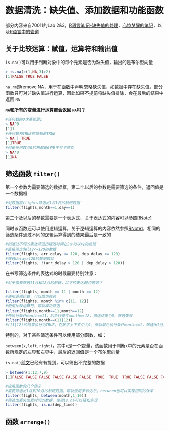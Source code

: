 # 数据清洗：缺失值、添加数据和功能函数 

部分内容来自70011的Lab 2&3，[R语言笔记-缺失值的处理](https://blog.csdn.net/ethmery/article/details/109152730)，[心惊梦醒的笔记](https://www.jianshu.com/p/66118f431bf6)，以及[R语言中的管道](https://www.jianshu.com/p/c65dbce983dd)

<h2 id="3">关于比较运算：赋值，运算符和输出值</h2>

`is.na()`可以用于判断对象中的每个元素是否为缺失值，输出的是布尔型向量

```R
> is.na(c(1,NA,3)>2)
[1]FALSE TRUE FALSE
```

`na.rm`即remove NA，用于在函数中声明忽略缺失值，如数据中存在缺失值，部分函数只可对非缺失值进行运算，因此如果不提前将缺失值排除，会在最后的结果中返回 `NA`

**`NA`和所有的变量进行运算都会返回 `NA`吗？**

```R
#任何数的0次幂都是1
> NA^0
[1]1
#任何数和TRUE的或都是TRUE
> NA | TRUE
[1]TRUE
#但是任何数与0的积都是0在R中并不成立
> NA*0
[1]NA
```

## 筛选函数 `filter()`

第一个参数为需要筛选的数据框，第二个以后的参数是需要筛选的条件，返回值是一个数据框

```R
#对数据框flights筛选出1月1日的航班数据
filter(flights,month==1,day==1)
```

第二个及以后的参数需要是一个表达式，关于表达式的内容可以参照[RNote1](https://github.com/KatouMegumii/RNote/blob/master/RLabNote1%5BCleaning%20Data%5D.md)

同时该函数还可以使用逻辑运算，关于逻辑运算的内容依然参照[RNote1](https://github.com/KatouMegumii/RNote/blob/master/RLabNote1%5BCleaning%20Data%5D.md)，相同的筛选条件通过不同的逻辑运算得到的结果最后是一致的

```R
#如通过不同的表达筛选出延迟时间在2小时以内的航班
#直接筛选delay<=120的数据
filter(flights, arr_delay <= 120, dep_delay <= 120)
#筛选delay>120的数据取非
filter(flights, !(arr_delay > 120 | dep_delay > 120))
```

在书写筛选条件的表达式的时候需要特别注意：

```R
#对于需要筛选11月和12月的航班，以下的表达是否等效？

filter(flights, month == 11 | month == 12)
#使用逻辑运算，可以成功筛选
filter(flights, month %in% c(11, 12))
#使用比较运算符，可以成功筛选
filter(flights,month==11,month==12)
#先执行条件month==11，后执行条件month==12，筛选结果为0，筛选失败
filter(flights,month==(11|12))
#(11|12)的结果执行为TRUE，在数字上下文中为1，所以最后执行条件month==1，筛选出1月的所有航班，筛选失败
```

特别的，对于某些筛选条件可以使用部分函数，如：

`between(x,left,right)`，其中x是一个变量，该函数用于判断x中的元素是否在函数所规定的左界和右界中，最后的返回值是一个布尔型向量

`is.na()`[前文](#3)已经有有提到，可以筛出不完整的数据

```R
> between(1:12,7,9)
[1]FALSE FALSE FALSE FALSE FALSE FALSE  TRUE  TRUE  TRUE FALSE FALSE FALSE

#应用函数的几个例子
#需要筛选出1月到10月的航班数据，可以使用多种方法，between也可以实现相同的效果
filter(flights, between(month,1,10))
#筛选出丢失出发时间的数据，使用is.na可以轻松实现
filter(flights, is.na(dep_time))
```

## 函数 `arrange()`

